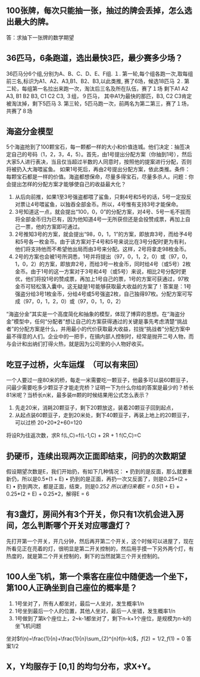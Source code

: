 ## 100张牌，每次只能抽一张，抽过的牌会丢掉，怎么选出最大的牌。

答：求抽下一张牌的数学期望

## 36匹马，6条跑道，选出最快3匹，最少赛多少场？

36匹马分6个组,分别为A、B、C、D、E、F组.
１. 第一轮,每个组各跑一次,取每组前三名,标识为A1、A2、A3,B1、B2、B3,以此类推, 赛了6场，候选18匹马
２. 第二轮，每组第一名拉出来跑一次，淘汰后三名及所在队伍，赛了１场
    剩下A1 A2 A3, B1 B2 B3, C1 C2 C3,  ３组，９匹马，
    其中A1为最快的那匹，B3, C2 C3肯定被淘汰掉，剩下5匹马
3. 第三轮，5匹马跑一次，前两名为第二第三，赛了１场，　共赛了８场
    
## 海盗分金模型

5个海盗抢到了100颗宝石，每一颗都一样的大小和价值连城。他们决定：抽签决定自己的号码（1，2，3，4，5）。首先，由1号提出分配方案（你抽到1号），然后大家5人进行表决，当且仅当超过半数的人同意时，按照他的提案进行分配，否则将被扔入大海喂鲨鱼。 如果1号死后，再由2号提出分配方案，依此类推。条件：每颗宝石都是一样的价值。海盗都想保命，尽量多得宝石，尽量多杀人。问题：你会提出怎样的分配方案才能够使自己的收益最大化？

1. 从后向前推，如果1至3号强盗都喂了鲨鱼，只剩4号和5号的话，5号一定投反对票让4号喂鲨鱼，以独吞全部金币。所以，4号惟有支持3号才能保命。
2. 3号知道这一点，就会提出“100，0，0”的分配方案，对4号、5号一毛不拔而将全部金币归为已有，因为他知道4号一无所获但还是会投赞成票，再加上自己一票，他的方案即可通过。
3. 2号推知3号的方案，就会提出“98，0，1，1”的方案，即放弃3号，而给予4号和5号各一枚金币。由于该方案对于4号和5号来说比在3号分配时更为有利，他们将支持他而不希望他出局而由3号来分配。这样，2号将拿走98枚金币。
4. 2号的方案也会被1号所洞悉，1号并将提出（97，0，1，2，0）或（97，0，1，0，2）的方案，即放弃2号，而给3号一枚金币，同时给4号（或5号）2枚金币。由于1号的这一方案对于3号和4号（或5号）来说，相比2号分配时更优，他们将投1号的赞成票，再加上1号自己的票，1号的方案可获通过，97枚金币可轻松落入囊中。这无疑是1号能够获取最大收益的方案了！答案是：1号强盗分给3号1枚金币，分给4号或5号强盗2枚，自己独得97枚。分配方案可写成（97，0，1，2，0）或（97，0，1，0，2）

“海盗分金”其实是一个高度简化和抽象的模型，体现了博弈的思想。在“海盗分金”模型中，任何“分配者”想让自己的方案获得通过的关键是事先考虑清楚“挑战者”的分配方案是什么，并用最小的代价获取最大收益，拉拢“挑战者”分配方案中最不得意的人们。企业中的一把手，在搞内部人控制时，经常是抛开二号人物，而与会计和出纳们打得火热，就是因为公司里的小人物好收买。


## 吃豆子过桥，火车运煤　（可以有来回）

一个人要过一座80米的桥，每走一米需要吃一颗豆子，他最多可以装60颗豆子，问最少需要吃多少颗豆子才能走完桥？证明一下为什么你给的答案是最少的？桥长81米呢？当桥长n米，最多装m颗的时候结果用公式怎么表示？

1. 先走20米，消耗20颗豆子，剩下20颗放这，装着20颗豆子回到起点，
2. 从起点装60颗豆子，走到20米处，剩下40颗豆子，再装上地上的20颗豆子，可以过桥
20+20*2+60=120

将设R为往返次数，求R
f(L,C)=f(L-1,C) + 2R + 1
f(C,C)=C

## 扔硬币，连续出现两次正面即结束，问扔的次数期望

假设期望次数是E，我们开始扔，有如下几种情况：
• 扔到的是反面，那么就要重新仍，所以是0.5*(1 + E)
• 扔到的是正面，再扔一次又反面了，则是0.25*(2 + E)
• 扔到两次，都是正面，结束，则是0.25*2
所以递归来看E = 0.5*(1 + E) + 0.25*(2 + E) + 0.25*2，解得E = 6 

## 有3盏灯，房间外有3个开关，你只有1次机会进入房间，怎么判断哪个开关对应哪盏灯？

先打开第一个开关，开几分钟，然后再开第二个开关，这个时候可以进屋了，现在所看见正在亮着的灯，很明显是第二开关控制的，然后用手摸一下另外两个灯，有热度的，就是第二个开关控制的，剩下的当然就第三个开关控制的。

## 100人坐飞机，第一个乘客在座位中随便选一个坐下，第100人正确坐到自己座位的概率是？

1. 1号坐对了，所有人都坐对，最后一人坐对，发生概率1/n
2. 1号坐到最后一个人的位置，其他人坐对，最后一人坐错，发生概率1/n
3. 1号做到了第k个座位上，2~k-1都坐对了，剩下n-k+1个座位，是规模为n-k的坐飞机问题

坐对$f(n)=\frac{1}{n}+\frac{1}{n}\sum_{2}^{n}f(n-k)$，$f(2)=1/2,f(1)=0$
答案1/2

## X，Y均服存于 [0,1] 的均匀分布，求X+Y。

